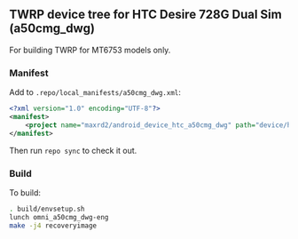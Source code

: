 ## TWRP device tree for HTC Desire 728G Dual Sim (a50cmg_dwg)

For building TWRP for MT6753 models only.


### Manifest
Add to `.repo/local_manifests/a50cmg_dwg.xml`:

```xml
<?xml version="1.0" encoding="UTF-8"?>
<manifest>
	<project name="maxrd2/android_device_htc_a50cmg_dwg" path="device/htc/a50cmg_dwg" remote="github" revision="android-5.1" />
</manifest>
```

Then run `repo sync` to check it out.

### Build
To build:

```sh
. build/envsetup.sh
lunch omni_a50cmg_dwg-eng
make -j4 recoveryimage
```
